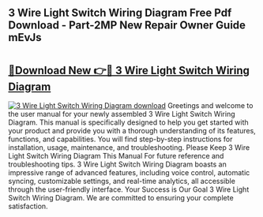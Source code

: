 ## 3 Wire Light Switch Wiring Diagram Free Pdf Download - Part-2MP New Repair Owner Guide mEvJs

# <h2><a href="http://dfjdo8s.blite.top/?on=3+Wire+Light+Switch+Wiring+Diagram">🔗Download New 👉🔴 3 Wire Light Switch Wiring Diagram</a></h2>

[![3 Wire Light Switch Wiring Diagram download](https://i.imgur.com/lujVjoI.png)](http://dfjdo8s.blite.top/?on=3+Wire+Light+Switch+Wiring+Diagram)
Greetings and welcome to the user manual for your newly assembled 3 Wire Light Switch Wiring Diagram. This manual is specifically designed to help you get started with your product and provide you with a thorough understanding of its features, functions, and capabilities. You will find step-by-step instructions for installation, usage, maintenance, and troubleshooting. Please Keep 3 Wire Light Switch Wiring Diagram This Manual For future reference and troubleshooting tips. 3 Wire Light Switch Wiring Diagram boasts an impressive range of advanced features, including voice control, automatic syncing, customizable settings, and real-time analytics, all accessible through the user-friendly interface. Your Success is Our Goal 3 Wire Light Switch Wiring Diagram. We are committed to ensuring your complete satisfaction.
